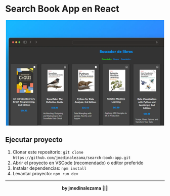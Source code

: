 # Search Book App en React

<div align="center">
<img src="./search-book.webp" alt="Search Book App" width="500">
</div>

## Ejecutar proyecto

1. Clonar este repositorio: `git clone https://github.com/jmedinalezama/search-book-app.git`
2. Abrir el proyecto en VSCode (recomendado) o editor preferido
3. Instalar dependencias: `npm install`
4. Levantar proyecto: `npm run dev`

<hr/>

<p align="center"><strong>by jmedinalezama 👨‍💻</strong></p>
